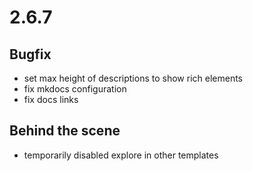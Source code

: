 # 2.6.7

## Bugfix

- set max height of descriptions to show rich elements
- fix mkdocs configuration
- fix docs links

## Behind the scene

- temporarily disabled explore in other templates
